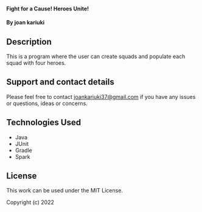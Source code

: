 

#### Fight for a Cause! Heroes Unite!

#### By **joan kariuki**

## Description
This is a program where the user can create squads and populate each squad with four heroes.




## Support and contact details

Please feel free to contact joankariuki37@gmail.com if you have any issues or questions, ideas or concerns.

## Technologies Used

* Java
* JUnit
* Gradle
* Spark

## License

This work can be used under the MIT License.

Copyright (c) 2022
